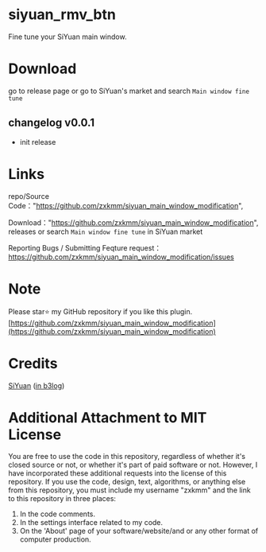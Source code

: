 # siyuan_rmv_btn
Fine tune your SiYuan main window.

# Download
go to release page or go to SiYuan's market and search `Main window fine tune`    


## changelog v0.0.1
 - init release


# Links
repo/Source Code："https://github.com/zxkmm/siyuan_main_window_modification",
  

Download："https://github.com/zxkmm/siyuan_main_window_modification",
releases or search `Main window fine tune` in SiYuan market

Reporting Bugs / Submitting Feqture request：https://github.com/zxkmm/siyuan_main_window_modification/issues   


# Note
Please star⭐ my GitHub repository if you like this plugin. [https://github.com/zxkmm/siyuan_main_window_modification](https://github.com/zxkmm/siyuan_main_window_modification)


 # Credits   
[SiYuan](https://github.com/siyuan-note/siyuan)   ([in b3log](https://b3log.org/siyuan/))


# Additional Attachment to MIT License

You are free to use the code in this repository, regardless of whether it's closed source or not, or whether it's part of paid software or not. However, I have incorporated these additional requests into the license of this repository. If you use the code, design, text, algorithms, or anything else from this repository, you must include my username "zxkmm" and the link to this repository in three places:

1. In the code comments.
2. In the settings interface related to my code.
3. On the 'About' page of your software/website/and or any other format of computer production.

